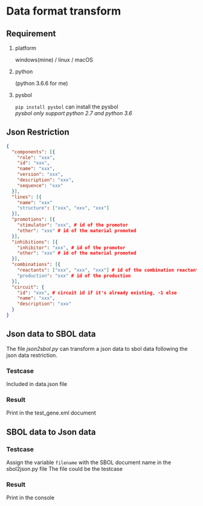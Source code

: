 # Data format transform

## Requirement

1. platform

    windows(mine) / linux / macOS

1. python

    (python 3.6.6 for me)

1. pysbol

    ```pip install pysbol``` can install the pysbol  
    *pysbol only support python 2.7 and python 3.6*

## Json Restriction

```JSON
{
  "components": [{
    "role": "xxx",
    "id": "xxx",
    "name": "xxx",
    "version": "xxx",
    "description": "xxx",
    "sequence": "xxx"
  }],
  "lines": [{
    "name": "xxx"
    "structure": ["xxx", "xxx", "xxx"]
  }],
  "promotions": [{
    "stimulator": "xxx", # id of the promotor
    "other": "xxx" # id of the material promoted
  }],
  "inhibitions": [{
    "inhibitor": "xxx", # id of the promotor
    "other": "xxx" # id of the material promoted
  }],
  "combinations": [{
    "reactants": ["xxx", "xxx", "xxx"] # id of the combination reactant
    "production": "xxx" # id of the production
  }],
  "circuit": {
    "id": "xxx", # circuit id if it's already existing, -1 else
    "name": "xxx",
    "description": "xxx"
  }
}
```

## Json data to SBOL data

The file *json2sbol.py* can transform a json data to sbol data following the json data restriction.

### Testcase

Included in data.json file

### Result

Print in the test_gene.xml document

## SBOL data to Json data

### Testcase

Assign the variable ```filename``` with the SBOL document name in the sbol2json.py file
The file could be the testcase

### Result

Print in the console